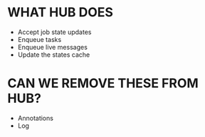 # WHAT HUB DOES

* Accept job state updates
* Enqueue tasks
* Enqueue live messages
* Update the states cache

# CAN WE REMOVE THESE FROM HUB?

* Annotations
* Log



